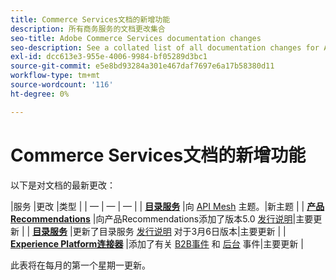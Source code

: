```yaml
---
title: Commerce Services文档的新增功能
description: 所有商务服务的文档更改集合
seo-title: Adobe Commerce Services documentation changes
seo-description: See a collated list of all documentation changes for Adobe Commerce Services and integration services.
exl-id: dcc613e3-955e-4006-9984-bf05289d3bc1
source-git-commit: e5e8bd93284a301e467daf7697e6a17b58380d11
workflow-type: tm+mt
source-wordcount: '116'
ht-degree: 0%

---
```


# Commerce Services文档的新增功能

以下是对文档的最新更改：

|服务 |更改 |类型 | | — | — | — | | [**目录服务**](../catalog-service/guide-overview.md) |向 [API Mesh](../catalog-service/mesh.md) 主题。|新主题 | | [**产品Recommendations**](../product-recommendations/guide-overview.md) |向产品Recommendations添加了版本5.0 [发行说明](../product-recommendations/release-notes.md)|主要更新 | | [**目录服务**](../catalog-service/guide-overview.md) |更新了目录服务 [发行说明](../catalog-service/release-notes.md) 对于3月6日版本|主要更新 | | [**Experience Platform连接器**](../experience-platform-connector/overview.md) |添加了有关 [B2B事件](https://experienceleague.adobe.com/docs/commerce-merchant-services/experience-platform-connector/event-forwarding/events.html#b2b-events) 和 [后台](https://experienceleague.adobe.com/docs/commerce-merchant-services/experience-platform-connector/event-forwarding/events.html#back-office-events) 事件|主要更新 |

此表将在每月的第一个星期一更新。
